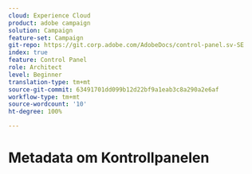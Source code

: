 ```yaml
---
cloud: Experience Cloud
product: adobe campaign
solution: Campaign
feature-set: Campaign
git-repo: https://git.corp.adobe.com/AdobeDocs/control-panel.sv-SE
index: true
feature: Control Panel
role: Architect
level: Beginner
translation-type: tm+mt
source-git-commit: 63491701dd099b12d22bf9a1eab3c8a290a2e6af
workflow-type: tm+mt
source-wordcount: '10'
ht-degree: 100%

---
```



# Metadata om Kontrollpanelen
